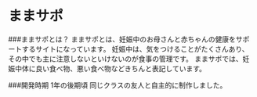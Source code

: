 # ままサポ


###ままサポとは？
ままサポとは、妊娠中のお母さんと赤ちゃんの健康をサポートするサイトになっています。
妊娠中は、気をつけることがたくさんあり、その中でも主に注意しないといけないのが食事の管理です。
ままサポでは、妊娠中体に良い食べ物、悪い食べ物などきちんと表記しています。


###開発時期
1年の後期頃
同じクラスの友人と自主的に制作しました。


